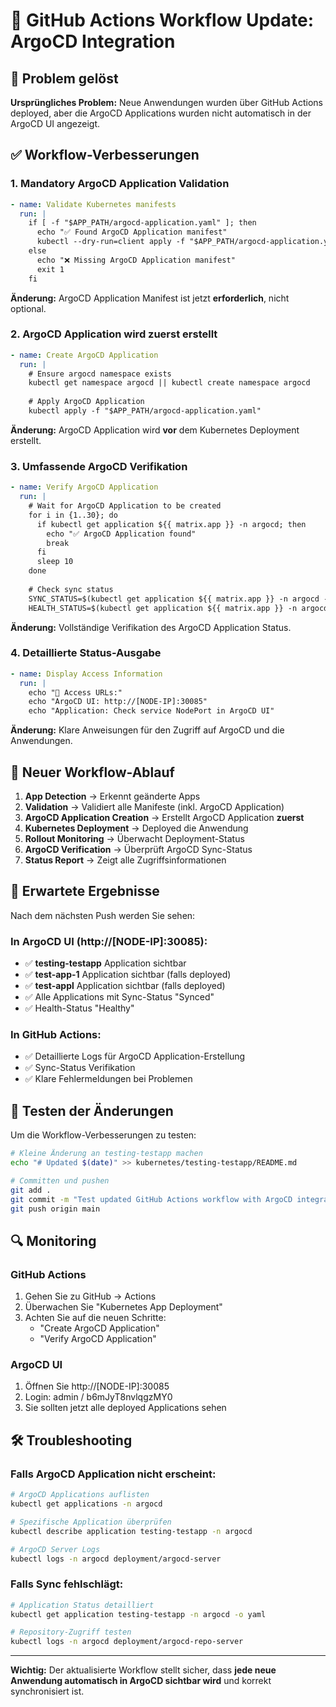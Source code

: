 # 🔄 GitHub Actions Workflow Update: ArgoCD Integration

## 🎯 Problem gelöst

**Ursprüngliches Problem:** Neue Anwendungen wurden über GitHub Actions deployed, aber die ArgoCD Applications wurden nicht automatisch in der ArgoCD UI angezeigt.

## ✅ Workflow-Verbesserungen

### 1. **Mandatory ArgoCD Application Validation**
```yaml
- name: Validate Kubernetes manifests
  run: |
    if [ -f "$APP_PATH/argocd-application.yaml" ]; then
      echo "✅ Found ArgoCD Application manifest"
      kubectl --dry-run=client apply -f "$APP_PATH/argocd-application.yaml"
    else
      echo "❌ Missing ArgoCD Application manifest"
      exit 1
    fi
```
**Änderung:** ArgoCD Application Manifest ist jetzt **erforderlich**, nicht optional.

### 2. **ArgoCD Application wird zuerst erstellt**
```yaml
- name: Create ArgoCD Application
  run: |
    # Ensure argocd namespace exists
    kubectl get namespace argocd || kubectl create namespace argocd
    
    # Apply ArgoCD Application
    kubectl apply -f "$APP_PATH/argocd-application.yaml"
```
**Änderung:** ArgoCD Application wird **vor** dem Kubernetes Deployment erstellt.

### 3. **Umfassende ArgoCD Verifikation**
```yaml
- name: Verify ArgoCD Application
  run: |
    # Wait for ArgoCD Application to be created
    for i in {1..30}; do
      if kubectl get application ${{ matrix.app }} -n argocd; then
        echo "✅ ArgoCD Application found"
        break
      fi
      sleep 10
    done
    
    # Check sync status
    SYNC_STATUS=$(kubectl get application ${{ matrix.app }} -n argocd -o jsonpath='{.status.sync.status}')
    HEALTH_STATUS=$(kubectl get application ${{ matrix.app }} -n argocd -o jsonpath='{.status.health.status}')
```
**Änderung:** Vollständige Verifikation des ArgoCD Application Status.

### 4. **Detaillierte Status-Ausgabe**
```yaml
- name: Display Access Information
  run: |
    echo "🔗 Access URLs:"
    echo "ArgoCD UI: http://[NODE-IP]:30085"
    echo "Application: Check service NodePort in ArgoCD UI"
```
**Änderung:** Klare Anweisungen für den Zugriff auf ArgoCD und die Anwendungen.

## 🔄 Neuer Workflow-Ablauf

1. **App Detection** → Erkennt geänderte Apps
2. **Validation** → Validiert alle Manifeste (inkl. ArgoCD Application)
3. **ArgoCD Application Creation** → Erstellt ArgoCD Application **zuerst**
4. **Kubernetes Deployment** → Deployed die Anwendung
5. **Rollout Monitoring** → Überwacht Deployment-Status
6. **ArgoCD Verification** → Überprüft ArgoCD Sync-Status
7. **Status Report** → Zeigt alle Zugriffsinformationen

## 🎯 Erwartete Ergebnisse

Nach dem nächsten Push werden Sie sehen:

### In ArgoCD UI (http://[NODE-IP]:30085):
- ✅ **testing-testapp** Application sichtbar
- ✅ **test-app-1** Application sichtbar (falls deployed)
- ✅ **test-appl** Application sichtbar (falls deployed)
- ✅ Alle Applications mit Sync-Status "Synced"
- ✅ Health-Status "Healthy"

### In GitHub Actions:
- ✅ Detaillierte Logs für ArgoCD Application-Erstellung
- ✅ Sync-Status Verifikation
- ✅ Klare Fehlermeldungen bei Problemen

## 🚀 Testen der Änderungen

Um die Workflow-Verbesserungen zu testen:

```bash
# Kleine Änderung an testing-testapp machen
echo "# Updated $(date)" >> kubernetes/testing-testapp/README.md

# Committen und pushen
git add .
git commit -m "Test updated GitHub Actions workflow with ArgoCD integration"
git push origin main
```

## 🔍 Monitoring

### GitHub Actions
1. Gehen Sie zu GitHub → Actions
2. Überwachen Sie "Kubernetes App Deployment"
3. Achten Sie auf die neuen Schritte:
   - "Create ArgoCD Application"
   - "Verify ArgoCD Application"

### ArgoCD UI
1. Öffnen Sie http://[NODE-IP]:30085
2. Login: admin / b6mJyT8nvlqgzMY0
3. Sie sollten jetzt alle deployed Applications sehen

## 🛠️ Troubleshooting

### Falls ArgoCD Application nicht erscheint:
```bash
# ArgoCD Applications auflisten
kubectl get applications -n argocd

# Spezifische Application überprüfen
kubectl describe application testing-testapp -n argocd

# ArgoCD Server Logs
kubectl logs -n argocd deployment/argocd-server
```

### Falls Sync fehlschlägt:
```bash
# Application Status detailliert
kubectl get application testing-testapp -n argocd -o yaml

# Repository-Zugriff testen
kubectl logs -n argocd deployment/argocd-repo-server
```

---

**Wichtig:** Der aktualisierte Workflow stellt sicher, dass **jede neue Anwendung automatisch in ArgoCD sichtbar wird** und korrekt synchronisiert ist.
